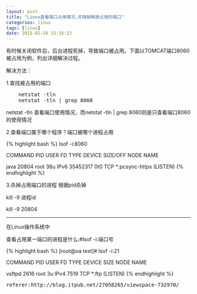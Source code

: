 ```yaml
---
layout: post
title: "Linux查看端口占用情况,并强制释放占用的端口" 
categories: linux
tags: [linux]
date: 2015-01-26 15:16:13
---
```


有时候关闭软件后，后台进程死掉，导致端口被占用。下面以TOMCAT端口8060被占用为例，列出详细解决过程。

解决方法：

1.查找被占用的端口

<pre>
    netstat -tln  
    netstat -tln | grep 8060
</pre>

 netstat -tln 查看端口使用情况，而netstat -tln | grep 8060则是只查看端口8060的使用情况

 

2.查看端口属于哪个程序？端口被哪个进程占用

{% highlight bash %}
lsof -i:8060

 COMMAND   PID   USER   FD   TYPE   DEVICE SIZE/OFF NODE NAME

java    20804   root   36u  IPv6 35452317      0t0  TCP *:pcsync-https (LISTEN)
{% endhighlight %}

3.杀掉占用端口的进程  根据pid杀掉

kill -9 进程id 

kill -9 20804


---------------------------------------------------------------------------------------------------------

在Linux操作系统中

查看占用某一端口的进程是什么:#lsof -i:端口号

{% highlight bash %}
[root@oa test]# lsof -i:21

COMMAND PID USER FD TYPE DEVICE SIZE NODE NAME

vsftpd 2616 root 3u IPv4 7519 TCP *:ftp (LISTEN)
{% endhighlight %}


<pre>
referer:http://blog.itpub.net/27058265/viewspace-732970/
</pre>
